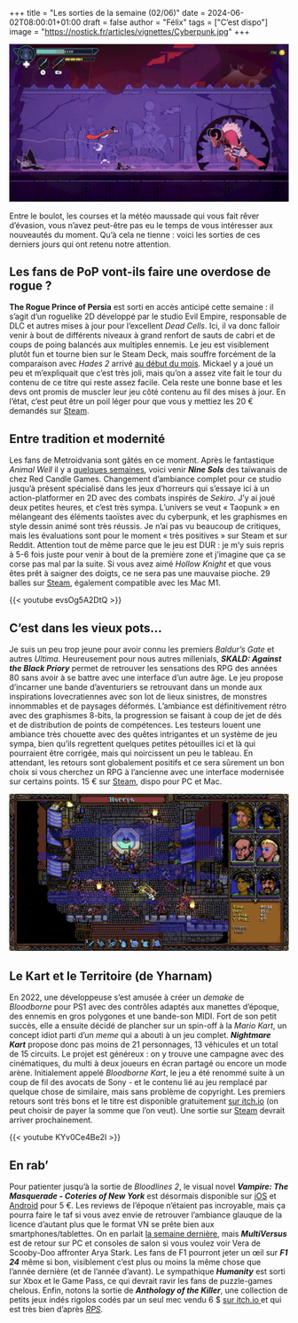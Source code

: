 +++
title = "Les sorties de la semaine (02/06)"
date = 2024-06-02T08:00:01+01:00
draft = false
author = "Félix"
tags = ["C’est dispo"]
image = "https://nostick.fr/articles/vignettes/Cyberpunk.jpg"
+++

![Le jeu The Rogue Prince of Persia](rpop.jpg "Le Perse sévère en action")

Entre le boulot, les courses et la météo maussade qui vous fait rêver d’évasion, vous n’avez peut-être pas eu le temps de vous intéresser aux nouveautés du moment. Qu’à cela ne tienne : voici les sorties de ces derniers jours qui ont retenu notre attention.

## Les fans de PoP vont-ils faire une overdose de rogue ?

**The Rogue Prince of Persia** est sorti en accès anticipé cette semaine : il s’agit d’un roguelike 2D développé par le studio Evil Empire, responsable de DLC et autres mises à jour pour l’excellent *Dead Cells*. Ici, il va donc falloir venir à bout de différents niveaux à grand renfort de sauts de cabri et de coups de poing balancés aux multiples ennemis. Le jeu est visiblement plutôt fun et tourne bien sur le Steam Deck, mais souffre forcément de la comparaison avec *Hades 2* arrivé [au début du mois](https://nostick.fr/articles/2024/mai/1005-hades-ii-divin-et-diabolique/). Mickael y a joué un peu et m’expliquait que c’est très joli, mais qu’on a assez vite fait le tour du contenu de ce titre qui reste assez facile. Cela reste une bonne base et les devs ont promis de muscler leur jeu côté contenu au fil des mises à jour. En l’état, c’est peut être un poil léger pour que vous y mettiez les 20 € demandés sur [Steam](https://store.steampowered.com/app/2717880/The_Rogue_Prince_of_Persia/). 

## Entre tradition et modernité

Les fans de Metroidvania sont gâtés en ce moment. Après le fantastique *Animal Well* il y a [quelques semaines](https://nostickreloaded.substack.com/p/panique-chez-xbox-sortie-surprise), voici venir ***Nine Sols*** des taïwanais de chez Red Candle Games. Changement d’ambiance complet pour ce studio jusqu’à présent spécialisé dans les jeux d’horreurs qui s’essaye ici à un action-platformer en 2D avec des combats inspirés de *Sekiro*. J’y ai joué deux petites heures, et c’est très sympa. L’univers se veut « Taopunk » en mélangeant des éléments taoïstes avec du cyberpunk, et les graphismes en style dessin animé sont très réussis. Je n’ai pas vu beaucoup de critiques, mais les évaluations sont pour le moment « très positives » sur Steam et sur Reddit. Attention tout de même parce que le jeu est DUR : je m’y suis repris à 5-6 fois juste pour venir à bout de la première zone et j’imagine que ça se corse pas mal par la suite. Si vous avez aimé *Hollow Knight* et que vous êtes prêt à saigner des doigts, ce ne sera pas une mauvaise pioche. 29 balles sur [Steam](https://store.steampowered.com/app/1809540/Nine_Sols/), également compatible avec les Mac M1.

{{< youtube evsOg5A2DtQ >}}

## C’est dans les vieux pots…

Je suis un peu trop jeune pour avoir connu les premiers *Baldur’s Gate* et autres *Ultima*. Heureusement pour nous autres millenials, ***SKALD: Against the Black Priory*** permet de retrouver les sensations des RPG des années 80 sans avoir à se battre avec une interface d’un autre âge. Le jeu propose d’incarner une bande d’aventuriers se retrouvant dans un monde aux inspirations lovecratiennes avec son lot de lieux sinistres, de monstres innommables et de paysages déformés. L’ambiance est définitivement rétro avec des graphismes 8-bits, la progression se faisant à coup de jet de dés et de distribution de points de compétences. Les testeurs louent une ambiance très chouette avec des quêtes intrigantes et un système de jeu sympa, bien qu’ils regrettent quelques petites pétouilles ici et là qui pourraient être corrigée, mais qui noircissent un peu le tableau. En attendant, les retours sont globalement positifs et ce sera sûrement un bon choix si vous cherchez un RPG à l’ancienne avec une interface modernisée sur certains points. 15 € sur [Steam](https://store.steampowered.com/app/1069160/SKALD_Against_the_Black_Priory/), dispo pour PC et Mac.

![Le jeu Skald](skald.jpg "Quand tu réalises que ton plan pour sauver le monde implique de boire une autre bière.")

## Le Kart et le Territoire (de Yharnam)

En 2022, une développeuse s’est amusée à créer un *demake* de *Bloodborne* pour PS1 avec des contrôles adaptés aux manettes d’époque, des ennemis en gros polygones et une bande-son MIDI. Fort de son petit succès, elle a ensuite décidé de plancher sur un spin-off à la *Mario Kart*, un concept idiot parti d’un *meme* qui a abouti à un jeu complet. ***Nightmare Kart*** propose donc pas moins de 21 personnages, 13 véhicules et un total de 15 circuits. Le projet est généreux : on y trouve une campagne avec des cinématiques, du multi à deux joueurs en écran partagé ou encore un mode arène. Initialement appelé *Bloodborne Kart*, le jeu a été renommé suite à un coup de fil des avocats de Sony - et le contenu lié au jeu remplacé par quelque chose de similaire, mais sans problème de copyright. Les premiers retours sont très bons et le titre est disponible gratuitement [sur itch.io](https://b0tster.itch.io/nmkart) (on peut choisir de payer la somme que l’on veut). Une sortie sur [Steam](https://store.steampowered.com/app/2930160/Nightmare_Kart/) devrait arriver prochainement. 

{{< youtube KYv0Ce4Be2I >}}

## En rab’

Pour patienter jusqu’à la sortie de *Bloodlines 2*, le visual novel ***Vampire: The Masquerade - Coteries of New York*** est désormais disponible sur [iOS](https://apps.apple.com/fr/app/vampire-the-masquerade-cony/id6469044109) et [Android](https://play.google.com/store/apps/details?id=com.pid.vmcony&hl=fr&gl=fr) pour 5 €. Les reviews de l’époque n’étaient pas incroyable, mais ça pourra faire le taf si vous avez envie de retrouver l’ambiance glauque de la licence d’autant plus que le format VN se prête bien aux smartphones/tablettes. On en parlait [la semaine dernière](https://nostickreloaded.substack.com/i/144965095/multiversus-reprend-la-bagarre), mais ***MultiVersus*** est de retour sur PC et consoles de salon si vous voulez voir Vera de Scooby-Doo affronter Arya Stark. Les fans de F1 pourront jeter un œil sur ***F1 24*** même si bon, visiblement c’est plus ou moins la même chose que l’année dernière (et de l’année d’avant). Le sympathique ***Humanity*** est sorti sur Xbox et le Game Pass, ce qui devrait ravir les fans de puzzle-games chelous. Enfin, notons la sortie de ***Anthology of the Killer***, une collection de petits jeux indés rigolos codés par un seul mec vendu 6 $ [sur itch.io ](https://thecatamites.itch.io/anthology-of-the-killer) et qui est très bien d’après *[RPS](https://www.rockpapershotgun.com/dont-worry-im-a-murderer-award-winning-comedy-anthology-of-the-killer-is-out-next-week)*.



